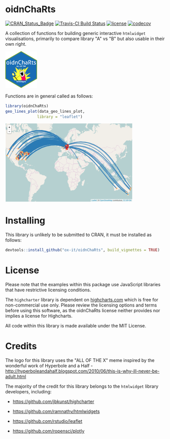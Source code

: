 
<!-- README.md is generated from README.Rmd. Please edit that file -->
oidnChaRts
==========

[![CRAN\_Status\_Badge](http://www.r-pkg.org/badges/version/oidnChaRts)](https://cran.r-project.org/package=oidnChaRts) [![Travis-CI Build Status](https://travis-ci.org/ox-it/oidnChaRts.svg?branch=master)](https://travis-ci.org/ox-it/oidnChaRts) [![license](https://img.shields.io/github/license/mashape/apistatus.svg)]() [![codecov](https://codecov.io/gh/ox-it/oidnChaRts/branch/master/graph/badge.svg)](https://codecov.io/gh/ox-it/oidnChaRts)

A collection of functions for building generic interactive `htmlwidget` visualisations, primarily to compare library "A" vs "B" but also usable in their own right.

<img src="data-raw/oidnChaRt-sticker.png" width="100px">

Functions are in general called as follows:

``` r
library(oidnChaRts)
geo_lines_plot(data_geo_lines_plot, 
              library = "leaflet")
```

<img src="README-geo_lines_map.png" width="400">

Installing
==========

This library is unlikely to be submitted to CRAN, it must be installed as follows:

``` r
devtools::install_github("ox-it/oidnChaRts", build_vignettes = TRUE)
```

License
=======

Please note that the examples within this package use JavaScript libraries that have restrictive licensing conditions.

The `highcharter` library is dependent on [highcharts.com](highcharts.com) which is free for non-commercial use only. Please review the licensing options and terms before using this software, as the oidnChaRts license neither provides nor implies a license for Highcharts.

All code within this library is made available under the MIT License.

Credits
=======

The logo for this library uses the "ALL OF THE X" meme inspired by the wonderful work of Hyperbole and a Half - <http://hyperboleandahalf.blogspot.com/2010/06/this-is-why-ill-never-be-adult.html>

The majority of the credit for this library belongs to the `htmlwidget` library developers, including:

-   <https://github.com/jbkunst/highcharter>

-   <https://github.com/ramnathv/htmlwidgets>

-   <https://github.com/rstudio/leaflet>

-   <https://github.com/ropensci/plotly>
